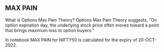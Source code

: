 MAX PAIN
-----------

What is Options Max Pain Theory?
Options Max Pain Theory suggests, “On option expiration day, the underlying stock price often moves toward a point that brings maximum loss to option buyers.”

In notebook MAX PAIN for NIFTY50 is calculated for the expiry of 20-OCT-2022.
